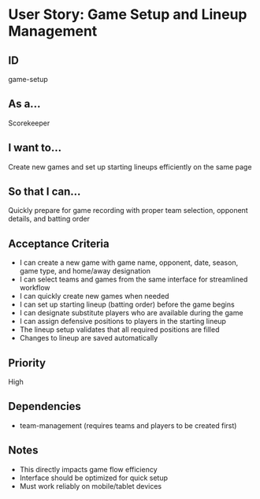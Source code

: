 # User Story: Game Setup and Lineup Management

## ID

game-setup

## As a...

Scorekeeper

## I want to...

Create new games and set up starting lineups efficiently on the same page

## So that I can...

Quickly prepare for game recording with proper team selection, opponent details, and batting order

## Acceptance Criteria

- I can create a new game with game name, opponent, date, season, game type, and home/away designation
- I can select teams and games from the same interface for streamlined workflow
- I can quickly create new games when needed
- I can set up starting lineup (batting order) before the game begins
- I can designate substitute players who are available during the game
- I can assign defensive positions to players in the starting lineup
- The lineup setup validates that all required positions are filled
- Changes to lineup are saved automatically

## Priority

High

## Dependencies

- team-management (requires teams and players to be created first)

## Notes

- This directly impacts game flow efficiency
- Interface should be optimized for quick setup
- Must work reliably on mobile/tablet devices
